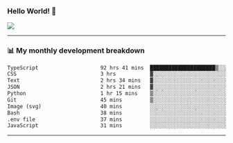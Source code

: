 ### Hello World! 👋

<a>
  <img align="center" src="https://github-readme-stats.vercel.app/api?username=megatunger&count_private=true&include_all_commits=true&bg_color=30,56CCF2,2F80ED&title_color=fff&text_color=fff" />
</a>

------
### 📊 My monthly development breakdown

<!--START_SECTION:waka-->

```txt
TypeScript                    92 hrs 41 mins  █████████████████████▒░░░   85.92 %
CSS                           3 hrs           ▓░░░░░░░░░░░░░░░░░░░░░░░░   02.78 %
Text                          2 hrs 34 mins   ▓░░░░░░░░░░░░░░░░░░░░░░░░   02.39 %
JSON                          2 hrs 21 mins   ▓░░░░░░░░░░░░░░░░░░░░░░░░   02.19 %
Python                        1 hr 15 mins    ▒░░░░░░░░░░░░░░░░░░░░░░░░   01.16 %
Git                           45 mins         ▒░░░░░░░░░░░░░░░░░░░░░░░░   00.71 %
Image (svg)                   40 mins         ░░░░░░░░░░░░░░░░░░░░░░░░░   00.62 %
Bash                          38 mins         ░░░░░░░░░░░░░░░░░░░░░░░░░   00.59 %
.env file                     37 mins         ░░░░░░░░░░░░░░░░░░░░░░░░░   00.57 %
JavaScript                    31 mins         ░░░░░░░░░░░░░░░░░░░░░░░░░   00.49 %
```

<!--END_SECTION:waka-->

------

